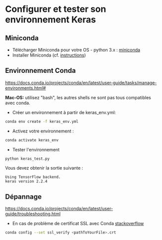 # Configurer et tester son environnement Keras

## Miniconda

- Télécharger Miniconda pour votre OS - python 3.x : [miniconda](https://docs.conda.io/en/latest/miniconda.html)
- Installer Miniconda (cf. [instructions](https://docs.conda.io/en/latest/miniconda.html))

## Environnement Conda
https://docs.conda.io/projects/conda/en/latest/user-guide/tasks/manage-environments.html#

**Mac-OS:** utilisez "bash", les autres shells ne sont pas tous compatibles avec conda.

- Créer un environnement à partir de keras_env.yml:
```bash
conda env create -f keras_env.yml
```
- Activez votre environnement :
```bash
conda activate keras_env
```
- Tester l'environnement
```bash
python keras_test.py
```
Vous devez obtenir la sortie suivante :
```
Using TensorFlow backend.
keras version 2.2.4
```

## Dépannage
https://docs.conda.io/projects/conda/en/latest/user-guide/troubleshooting.html

- En cas de problème de certificat SSL avec Conda [stackoverflow](https://stackoverflow.com/questions/33699577/conda-update-failed-ssl-error-ssl-certificate-verify-failed-certificate-ver)
```bash
conda config --set ssl_verify <pathToYourFile>.crt
```
